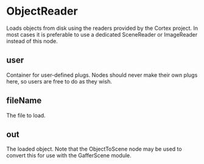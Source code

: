 # ObjectReader

Loads objects from disk using the readers provided by
the Cortex project. In most cases it is preferable to
use a dedicated SceneReader or ImageReader instead of
this node.

## user 

 Container for user-defined plugs. Nodes
should never make their own plugs here,
so users are free to do as they wish. 

## fileName 

 The file to load. 

## out 

 The loaded object. Note that the ObjectToScene node may
be used to convert this for use with the GafferScene
module. 

